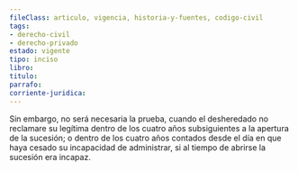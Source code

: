 ```yaml
---
fileClass: articulo, vigencia, historia-y-fuentes, codigo-civil
tags:
- derecho-civil
- derecho-privado
estado: vigente
tipo: inciso
libro:
titulo:
parrafo:
corriente-juridica:
---
```

Sin embargo, no será necesaria la prueba, cuando el desheredado no reclamare su legítima dentro de los cuatro años subsiguientes a la apertura de la sucesión; o dentro de los cuatro años contados desde el día en que haya cesado su incapacidad de administrar, si al tiempo de abrirse la sucesión era incapaz.